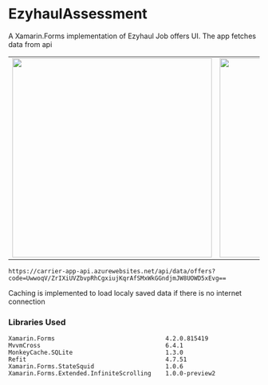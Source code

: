 # EzyhaulAssessment

A Xamarin.Forms implementation of Ezyhaul Job offers UI. 
The app fetches data from api

<html>
  <table style="width:100%">
    <tr>
      <td><img src="https://github.com/kamisaur/EzyhaulAssessment/blob/master/Images/android_screenrecording.gif" width="400px"></td>
      <td><img src="https://github.com/kamisaur/EzyhaulAssessment/blob/master/Images/ios_screenrecording.gif" width="400px"></td>
    </tr>
  </table>
</html>


```
https://carrier-app-api.azurewebsites.net/api/data/offers?code=UwwoqV/ZrIXiUVZbvpRhCgxiujKqrAfSMxWkGGndjmJW8UOWD5xEvg==
```
Caching is implemented to load localy saved data if there is no internet connection



### Libraries Used 


```
Xamarin.Forms                               4.2.0.815419 
MvvmCross                                   6.4.1
MonkeyCache.SQLite                          1.3.0
Refit                                       4.7.51
Xamarin.Forms.StateSquid                    1.0.6
Xamarin.Forms.Extended.InfiniteScrolling    1.0.0-preview2
```



